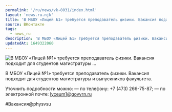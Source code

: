 ```yaml
---
permalink: '/ru/news/vk-8031/index.html'
layout: 'news.ru.njk'
title: 'В МБОУ «Лицей №1» требуется преподаватель физики. Вакансия подходит для студентов магистратуры …'
source: ВКонтакте
tags:
  - news_ru
description: 'В МБОУ «Лицей №1» требуется преподаватель физики. Вакансия подходит для студентов магистратуры …'
updatedAt: 1649322060
---
```

![В МБОУ «Лицей №1» требуется преподаватель физики. Вакансия подходит для студентов магистратуры …](https://sun9-10.userapi.com/impg/siRUo0cgCqpocD0PghTsycEKx7my2OIk0_x_VQ/LvHZMgGcwb4.jpg?size=1280x853&quality=96&sign=9d4c3048a0eb21cdbc5dc5b50a8d6bb9&c_uniq_tag=_fLUG5923YKVfSk1_GXZ7USlvVP1AgK_jA9Vi9VNhKc&type=album)

В МБОУ «Лицей №1» требуется преподаватель физики. Вакансия подходит для студентов магистратуры и выпускников факультета.

Уточнить подробности можно:
— по телефону: +7 (473) 266-75-87;
— по электронной почте: lyceum1@govvrn.ru

#Вакансия@physvsu
